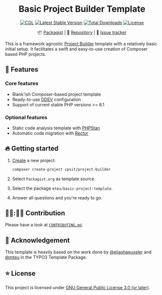 <div align="center">

# Basic Project Builder Template

[![CGL](https://github.com/mteu/basic-project-template/actions/workflows/cgl.yaml/badge.svg)](https://github.com/mteu/basic-project-template/actions/workflows/cgl.yaml)
[![Latest Stable Version](http://poser.pugx.org/mteu/basic-project-template/v)](https://packagist.org/packages/mteu/basic-project-template)
[![Total Downloads](http://poser.pugx.org/mteu/basic-project-template/downloads)](https://packagist.org/packages/mteu/basic-project-template)
[![License](http://poser.pugx.org/mteu/basic-project-template/license)](LICENSE.md)

:package:&nbsp;[Packagist](https://packagist.org/packages/mteu/basic-project-template) |
:floppy_disk:&nbsp;[Repository](https://github.com/mteu/basic-project-template) |
:bug:&nbsp;[Issue tracker](https://github.com/mteu/basic-project-template/issues)

</div>

This is a framework agnostic [Project Builder](https://github.com/CPS-IT/project-builder) template with a relatively basic initial setup. It facilitates a swift and easy-to-use creation
of Composer based PHP projects.

## 🚀 Features

### Core features

* Blank'ish Composer-based project template
* Ready-to-use [DDEV](https://ddev.readthedocs.io) configuration
* Support of current stable PHP versions >= 8.1

### Optional features

* Static code analysis template with [PHPStan](https://phpstan.org/)
* Automatic code migration with [Rector](https://getrector.com/)

## 🔥 Getting started

1. [Create](https://github.com/CPS-IT/project-builder/blob/main/docs/usage.md) a new project:

   ```bash
   composer create-project cpsit/project-builder
   ```

2. Select `Packagist.org` as template source.
3. Select the package `mteu/basic-project-template`.
4. Answer all questions and you're ready to go.

## 👩‍💻:🧑‍💻 Contribution

Please have a look at [`CONTRIBUTING.md`](CONTRIBUTING.md).

## 💛 Acknowledgement
This template is heavily based on the work done by [@eliashaeussler](https://github.com/eliashaeussler) and [@mteu](https://github.com/mteu) in the TYPO3 Template Package.

## ⭐ License

This project is licensed under [GNU General Public License 3.0 (or later)](LICENSE.md).
